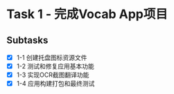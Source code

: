 # Task 1 - 完成Vocab App项目

## Subtasks
- [x] 1-1 创建托盘图标资源文件
- [x] 1-2 测试和修复应用基本功能
- [x] 1-3 实现OCR截图翻译功能
- [x] 1-4 应用构建打包和最终测试
